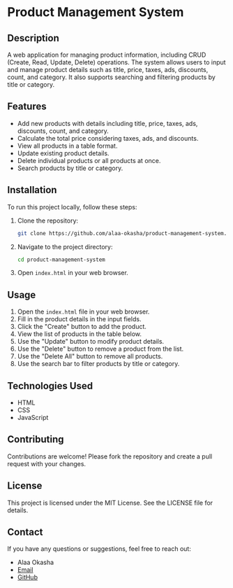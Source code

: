 # Product Management System

## Description
A web application for managing product information, including CRUD (Create, Read, Update, Delete) operations. The system allows users to input and manage product details such as title, price, taxes, ads, discounts, count, and category. It also supports searching and filtering products by title or category.

## Features
- Add new products with details including title, price, taxes, ads, discounts, count, and category.
- Calculate the total price considering taxes, ads, and discounts.
- View all products in a table format.
- Update existing product details.
- Delete individual products or all products at once.
- Search products by title or category.

## Installation
To run this project locally, follow these steps:

1. Clone the repository:
    ```bash
    git clone https://github.com/alaa-okasha/product-management-system.git
    ```

2. Navigate to the project directory:
    ```bash
    cd product-management-system
    ```

3. Open `index.html` in your web browser.

## Usage
1. Open the `index.html` file in your web browser.
2. Fill in the product details in the input fields.
3. Click the "Create" button to add the product.
4. View the list of products in the table below.
5. Use the "Update" button to modify product details.
6. Use the "Delete" button to remove a product from the list.
7. Use the "Delete All" button to remove all products.
8. Use the search bar to filter products by title or category.

## Technologies Used
- HTML
- CSS
- JavaScript

## Contributing
Contributions are welcome! Please fork the repository and create a pull request with your changes.

## License
This project is licensed under the MIT License. See the LICENSE file for details.

## Contact
If you have any questions or suggestions, feel free to reach out:

- Alaa Okasha
- [Email](mailto:y3040a@gmail.com)
- [GitHub](https://github.com/alaa-okasha)
